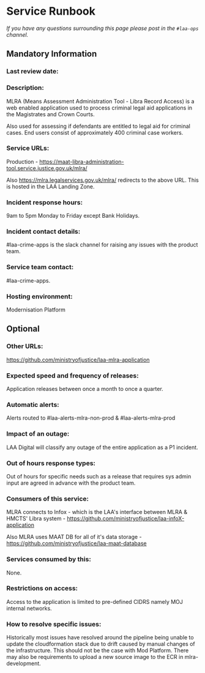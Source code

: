 # Service Runbook

<!-- This is a template that should be populated by the development team when moving to the modernisation platform, but also reviewed and kept up to date.
To ensure that people looking at your runbook can get the information they need quickly, your runbook should be short but clear. Throughout, only use acronyms if you’re confident that someone who has just been woken up at 3am would understand them. -->

_If you have any questions surrounding this page please post in the `#laa-ops` channel._

## Mandatory Information

### **Last review date:**

<!-- Adding the last date this page was reviewed, with any accompanying information -->

### **Description:**

<!-- A short (less than 50 word) description of what your service does, and who it’s for.-->
MLRA (Means Assessment Administration Tool - Libra Record Access) is a web enabled application used to process criminal legal aid applications in the Magistrates and Crown Courts.

Also used for assessing if defendants are entitled to legal aid for criminal cases. End users consist of approximately 400 criminal case workers.

### **Service URLs:**

<!--  The URL(s) of the service’s production environment, and test environments if possible-->

Production - https://maat-libra-administration-tool.service.justice.gov.uk/mlra/

Also https://mlra.legalservices.gov.uk/mlra/ redirects to the above URL. This is hosted in the LAA Landing Zone.

### **Incident response hours:**

<!-- When your service receives support for urgent issues. This should be written in a clear, unambiguous way. For example: 24/7/365, Office hours, usually 9am-6pm on working days, or 7am-10pm, 365 days a year. -->

9am to 5pm Monday to Friday except Bank Holidays.

### **Incident contact details:**

<!-- How people can raise an urgent issue with your service. This must not be the email address or phone number of an individual on your team, it should be a shared email address, phone number, or website that allows someone with an urgent issue to raise it quickly. -->

#laa-crime-apps is the slack channel for raising any issues with the product team.

### **Service team contact:**

<!-- How people with non-urgent issues or questions can get in touch with your team. As with incident contact details, this must not be the email address or phone number of an individual on the team, it should be a shared email address or a ticket tracking system.-->

#laa-crime-apps.

### **Hosting environment:**

Modernisation Platform

<!-- If your service is hosted on another MOJ team’s infrastructure, link to their runbook. If your service has another arrangement or runs its own infrastructure, you should list the supplier of that infrastructure (ideally linking to your account’s login page) and describe, simply and briefly, how to raise an issue with them. -->


## Optional

### **Other URLs:**

<!--  If you can, provide links to the service’s monitoring dashboard(s), health checks, documentation (ideally describing how to run/work with the service), and main GitHub repository. -->

https://github.com/ministryofjustice/laa-mlra-application

### **Expected speed and frequency of releases:**

<!-- How often are you able to release changes to your service, and how long do those changes take? -->

Application releases between once a month to once a quarter.

### **Automatic alerts:**

<!-- List, briefly, problems (or types of problem) that will automatically alert your team when they occur. -->

Alerts routed to #laa-alerts-mlra-non-prod & #laa-alerts-mlra-prod

### **Impact of an outage:**

<!-- A short description of the risks if your service is down for an extended period of time. -->

LAA Digital will classify any outage of the entire application as a P1 incident.

### **Out of hours response types:**

<!-- Describe how incidents that page a person on call are responded to. How long are out-of-hours responders expected to spend trying to resolve issues before they stop working, put the service into maintenance mode, and hand the issue to in-hours support? -->

Out of hours for specific needs such as a release that requires sys admin input are agreed in advance with the product team. 

### **Consumers of this service:**

<!-- List which other services (with links to their runbooks) rely on this service. If your service is considered a platform, these may be too numerous to reasonably list. -->

MLRA connects to Infox - which is the LAA's interface between MLRA & HMCTS' Libra system - https://github.com/ministryofjustice/laa-infoX-application

Also MLRA uses MAAT DB for all of it's data storage - https://github.com/ministryofjustice/laa-maat-database

### **Services consumed by this:**

<!-- List which other services (with links to their runbooks) this service relies on. -->

None.

### **Restrictions on access:**

<!-- Describe any conditions which restrict access to the service, such as if it’s IP-restricted or only accessible from a private network.-->

Access to the application is limited to pre-defined CIDRS namely MOJ internal networks.

### **How to resolve specific issues:**

<!-- Describe the steps someone might take to resolve a specific issue or incident, often for use when on call. This may be a large amount of information, so may need to be split out into multiple pages, or link to other documents.-->

Historically most issues have resolved around the pipeline being unable to update the cloudformation stack due to drift caused by manual changes of the infrastructure. This should not be the case with Mod Platform. There may also be requirements to upload a new source image to the ECR in mlra-development.

